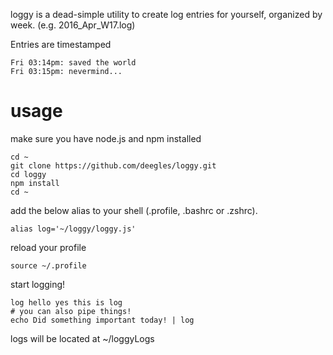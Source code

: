 loggy is a dead-simple utility to create log entries for yourself, organized by week. (e.g. 2016_Apr_W17.log)

Entries are timestamped
    
    Fri 03:14pm: saved the world
    Fri 03:15pm: nevermind...

# usage

make sure you have node.js and npm installed

    cd ~
    git clone https://github.com/deegles/loggy.git
    cd loggy
    npm install
    cd ~

add the below alias to your shell (.profile, .bashrc or .zshrc). 

    alias log='~/loggy/loggy.js'
    
reload your profile

    source ~/.profile
    
start logging!

    log hello yes this is log
    # you can also pipe things!
    echo Did something important today! | log
    
logs will be located at ~/loggyLogs